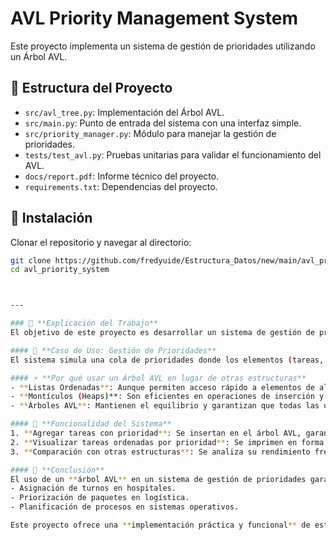 # AVL Priority Management System

Este proyecto implementa un sistema de gestión de prioridades utilizando un Árbol AVL.

## 📁 Estructura del Proyecto
- `src/avl_tree.py`: Implementación del Árbol AVL.
- `src/main.py`: Punto de entrada del sistema con una interfaz simple.
- `src/priority_manager.py`: Módulo para manejar la gestión de prioridades.
- `tests/test_avl.py`: Pruebas unitarias para validar el funcionamiento del AVL.
- `docs/report.pdf`: Informe técnico del proyecto.
- `requirements.txt`: Dependencias del proyecto.

## 🚀 Instalación

Clonar el repositorio y navegar al directorio:
```bash
git clone https://github.com/fredyuide/Estructura_Datos/new/main/avl_priority_system.git
cd avl_priority_system



---

### 🔎 **Explicación del Trabajo**
El objetivo de este proyecto es desarrollar un sistema de gestión de prioridades utilizando **árboles AVL**. Se trata de una estructura de datos eficiente para la inserción, eliminación y búsqueda de elementos, lo que lo hace ideal para aplicaciones donde el equilibrio y el rendimiento son esenciales.

#### 📌 **Caso de Uso: Gestión de Prioridades**
El sistema simula una cola de prioridades donde los elementos (tareas, procesos o paquetes) se insertan y organizan automáticamente en un **árbol AVL**, garantizando que las operaciones sean óptimas en términos de eficiencia.

#### ⚡ **Por qué usar un Árbol AVL en lugar de otras estructuras**
- **Listas Ordenadas**: Aunque permiten acceso rápido a elementos de alta prioridad, la inserción es costosa \(O(n)\).
- **Montículos (Heaps)**: Son eficientes en operaciones de inserción y extracción de mínimos, pero no permiten búsquedas rápidas de elementos específicos.
- **Árboles AVL**: Mantienen el equilibrio y garantizan que todas las operaciones básicas sean **O(log n)**, ofreciendo un excelente balance entre rendimiento y flexibilidad.

#### 🔄 **Funcionalidad del Sistema**
1. **Agregar tareas con prioridad**: Se insertan en el árbol AVL, garantizando un equilibrio automático.
2. **Visualizar tareas ordenadas por prioridad**: Se imprimen en forma de árbol, mostrando claramente la jerarquía de prioridades.
3. **Comparación con otras estructuras**: Se analiza su rendimiento frente a listas ordenadas y montículos.

#### 📌 **Conclusión**
El uso de un **árbol AVL** en un sistema de gestión de prioridades garantiza un rendimiento eficiente y predecible, lo que lo hace ideal para aplicaciones como:
- Asignación de turnos en hospitales.
- Priorización de paquetes en logística.
- Planificación de procesos en sistemas operativos.

Este proyecto ofrece una **implementación práctica y funcional** de este concepto, junto con análisis de rendimiento y pruebas unitarias para validar su eficacia. 🚀
